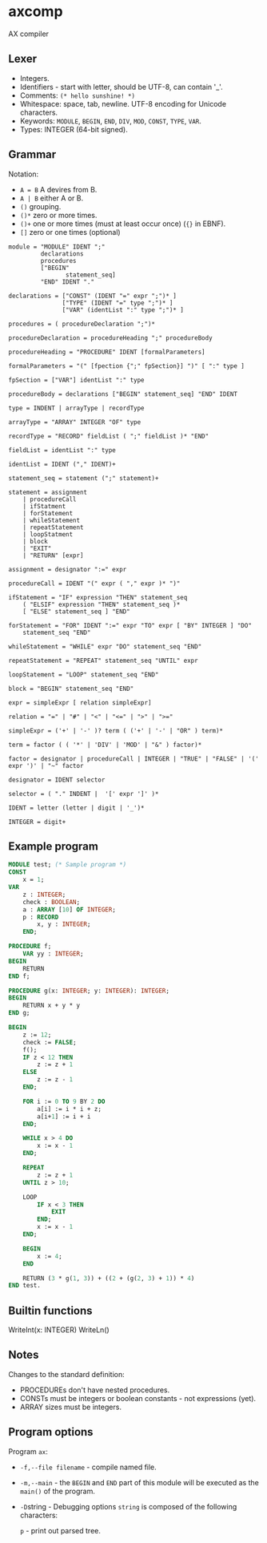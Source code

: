 # axcomp

AX compiler

## Lexer

* Integers.
* Identifiers - start with letter, should be UTF-8, can contain '_'.
* Comments: `(* hello sunshine! *)`
* Whitespace: space, tab, newline. UTF-8 encoding for Unicode characters.
* Keywords: `MODULE`, `BEGIN`, `END`, `DIV`, `MOD`, `CONST`, `TYPE`, `VAR`.
* Types: INTEGER (64-bit signed).

## Grammar

Notation:

* `A = B` A devires from B.
* `A | B` either A or B.
* `()` grouping.
* `()*` zero or more times.
* `()+` one or more times (must at least occur once) (`{}` in EBNF).
* `[]` zero or one times (optional)  

```ebnf
module = "MODULE" IDENT ";"
         declarations
         procedures
         ["BEGIN"
                statement_seq]
         "END" IDENT "."

declarations = ["CONST" (IDENT "=" expr ";")* ]
               ["TYPE" (IDENT "=" type ";")* ]
               ["VAR" (identList ":" type ";")* ]

procedures = ( procedureDeclaration ";")*

procedureDeclaration = procedureHeading ";" procedureBody

procedureHeading = "PROCEDURE" IDENT [formalParameters]

formalParameters = "(" [fpection {";" fpSection}] ")" [ ":" type ]

fpSection = ["VAR"] identList ":" type

procedureBody = declarations ["BEGIN" statement_seq] "END" IDENT

type = INDENT | arrayType | recordType

arrayType = "ARRAY" INTEGER "OF" type

recordType = "RECORD" fieldList ( ";" fieldList )* "END"

fieldList = identList ":" type

identList = IDENT ("," IDENT)+

statement_seq = statement (";" statement)+

statement = assignment
    | procedureCall
    | ifStatment
    | forStatement
    | whileStatement
    | repeatStatement
    | loopStatment
    | block
    | "EXIT"
    | "RETURN" [expr]

assignment = designator ":=" expr

procedureCall = IDENT "(" expr ( "," expr )* ")"

ifStatement = "IF" expression "THEN" statement_seq
    ( "ELSIF" expression "THEN" statement_seq )*
    [ "ELSE" statement_seq ] "END"

forStatement = "FOR" IDENT ":=" expr "TO" expr [ "BY" INTEGER ] "DO"
    statement_seq "END"

whileStatement = "WHILE" expr "DO" statement_seq "END"

repeatStatement = "REPEAT" statement_seq "UNTIL" expr

loopStatement = "LOOP" statement_seq "END"

block = "BEGIN" statement_seq "END"

expr = simpleExpr [ relation simpleExpr]

relation = "=" | "#" | "<" | "<=" | ">" | ">="

simpleExpr = ('+' | '-' )? term ( ('+' | '-' | "OR" ) term)*

term = factor ( ( '*' | 'DIV' | 'MOD' | "&" ) factor)*

factor = designator | procedureCall | INTEGER | "TRUE" | "FALSE" | '(' expr ')' | "~" factor

designator = IDENT selector

selector = ( "." INDENT |  '[' expr ']' )*

IDENT = letter (letter | digit | '_')*

INTEGER = digit+
```

## Example program

```pascal
MODULE test; (* Sample program *)
CONST
    x = 1;
VAR
    z : INTEGER;
    check : BOOLEAN;
    a : ARRAY [10] OF INTEGER;
    p : RECORD
        x, y : INTEGER;
    END;

PROCEDURE f;
    VAR yy : INTEGER;
BEGIN
    RETURN
END f;

PROCEDURE g(x: INTEGER; y: INTEGER): INTEGER;
BEGIN
    RETURN x + y * y
END g;

BEGIN
    z := 12;
    check := FALSE;
    f();
    IF z < 12 THEN
        z := z + 1
    ELSE
        z := z - 1
    END;

    FOR i := 0 TO 9 BY 2 DO
        a[i] := i * i + z;
        a[i+1] := i + i
    END;

    WHILE x > 4 DO
        x := x - 1
    END;

    REPEAT
        z := z + 1
    UNTIL z > 10;

    LOOP
        IF x < 3 THEN
            EXIT
        END;
        x := x - 1
    END;

    BEGIN
        x := 4;
    END

    RETURN (3 * g(1, 3)) + ((2 + (g(2, 3) + 1)) * 4)
END test.
```

## Builtin functions

WriteInt(x: INTEGER)
WriteLn()

## Notes

Changes to the standard definition:

* PROCEDUREs don't have nested procedures.
* CONSTs must be integers or boolean constants - not expressions (yet).
* ARRAY sizes must be integers.

## Program options

Program `ax`:

* `-f,--file filename` - compile named file.
* `-m,--main` - the `BEGIN` and `END` part of this module will be executed as the `main()` of the program.

* `-D`string - Debugging options `string` is composed of the following characters:

   `p` - print out parsed tree.
